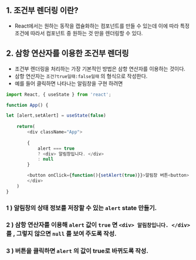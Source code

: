 ## 1. 조건부 렌더링 이란?
 - React에서는 원하는 동작을 캡슐화하는 컴포넌트를 만들 수 있는데 이에 따라 특정 조건에 따라서 컴포넌트 중 원하는 것 만을 렌더링할 수 있다.
 ## 2. 삼항 연산자를 이용한 조건부 렌더링
 - 조건부 렌더링을 처리하는 가장 기본적인 방법은 삼항 연산자를 이용하는 것이다. 
 - 삼항 연산자는  `조건?true일때:false일때`  의 형식으로 작성한다.
 - 예를 들어 클릭하면 나타나는 알림창을 구현 하려면

 ```javascript
import React, { useState } from 'react';
 
 function App() {

 let [alert,setAlert] = useState(false)    
     
     return(
         <div className="App">
         
         {
             alert === true 
             ? <div> 알림창입니다. </div>
             : null
         }

         <button onClick={function(){setAlert(true)}}>알림창 버튼<button>
         </div>
     )
 }
 ```
### 1 ) 알림창의 상태 정보를 저장할 수 있는 `alert` state 만들기.   

### 2 ) 삼항 연산자를 이용해 `alert` 값이 `true` 면 `<div> 알림창입니다. </div>` 를 ,  그렇지 않으면 `null`  를 보여 주도록 작성.

### 3 ) 버튼을 클릭하면 `alert` 의 값이 true로 바뀌도록 작성.


 
